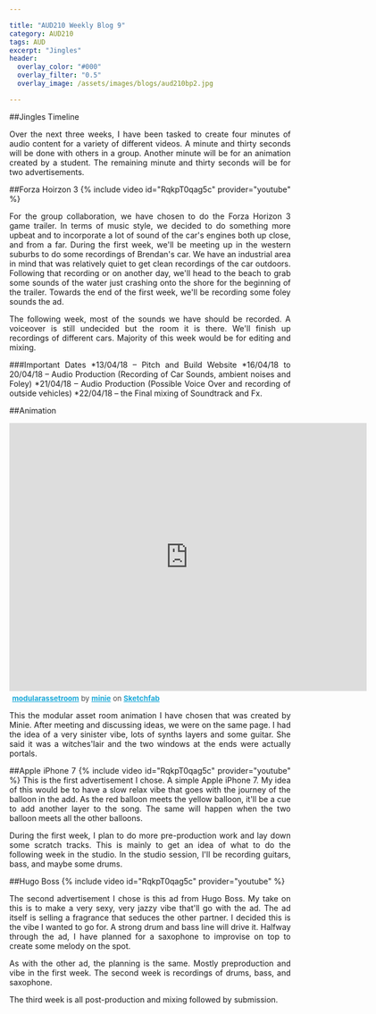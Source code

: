 ```yaml
---

title: "AUD210 Weekly Blog 9"
category: AUD210
tags: AUD
excerpt: "Jingles"
header:
  overlay_color: "#000"
  overlay_filter: "0.5"
  overlay_image: /assets/images/blogs/aud210bp2.jpg

---
```

<style>
body {
text-align: justify}
</style>



##Jingles Timeline

Over the next three weeks, I have been tasked to create four minutes of audio content for a variety of different videos. A minute and thirty seconds will be done with others in a group. Another minute will be for an animation created by a student. The remaining minute and thirty seconds will be for two advertisements. 


##Forza Hoirzon 3
{% include video id="RqkpT0qag5c" provider="youtube" %}

For the group collaboration, we have chosen to do the Forza Horizon 3 game trailer. In terms of music style, we decided to do something more upbeat and to incorporate a lot of sound of the car's engines both up close, and from a far. During the first week, we'll be meeting up in the western suburbs to do some recordings of Brendan's car. We have an industrial area in mind that was relatively quiet to get clean recordings of the car outdoors. Following that recording or on another day, we'll head to the beach to grab some sounds of the water just crashing onto the shore for the beginning of the trailer. Towards the end of the first week, we'll be recording some foley sounds the ad.

The following week, most of the sounds we have should be recorded. A voiceover is still undecided but the room it is there. We'll finish up recordings of different cars. Majority of this week would be for editing and mixing. 

###Important Dates
*13/04/18 – Pitch and Build Website
*16/04/18 to 20/04/18 – Audio Production (Recording of Car Sounds, ambient noises and Foley)
*21/04/18 – Audio Production (Possible Voice Over and recording of outside vehicles)
*22/04/18 – the Final mixing of Soundtrack and Fx.

##Animation 
<div class="sketchfab-embed-wrapper"><iframe width="640" height="480" src="https://sketchfab.com/models/d6fc89e4e0534ab193521fd724c7f7d0/embed" frameborder="0" allowvr allowfullscreen mozallowfullscreen="true" webkitallowfullscreen="true" onmousewheel=""></iframe> <p style="font-size: 13px; font-weight: normal; margin: 5px; color: #4A4A4A;"> <a href="https://sketchfab.com/models/d6fc89e4e0534ab193521fd724c7f7d0?utm_medium=embed&utm_source=website&utm_campain=share-popup" target="_blank" style="font-weight: bold; color: #1CAAD9;">modularassetroom</a> by <a href="https://sketchfab.com/minie?utm_medium=embed&utm_source=website&utm_campain=share-popup" target="_blank" style="font-weight: bold; color: #1CAAD9;">minie</a> on <a href="https://sketchfab.com?utm_medium=embed&utm_source=website&utm_campain=share-popup" target="_blank" style="font-weight: bold; color: #1CAAD9;">Sketchfab</a> </p> </div>

This the modular asset room animation I have chosen that was created by Minie. After meeting and discussing ideas, we were on the same page. I had the idea of a very sinister vibe, lots of synths layers and some guitar. She said it was a witches'lair and the two windows at the ends were actually portals. 

##Apple iPhone 7
{% include video id="RqkpT0qag5c" provider="youtube" %}
 This is the first advertisement I chose. A simple Apple iPhone 7. My idea of this would be to have a slow relax vibe that goes with the journey of the balloon in the add. As the red balloon meets the yellow balloon, it'll be a cue to add another layer to the song. The same will happen when the two balloon meets all the other balloons. 
 
During the first week, I plan to do more pre-production work and lay down some scratch tracks. This is mainly to get an idea of what to do the following week in the studio. In the studio session, I'll be recording guitars, bass, and maybe some drums. 

##Hugo Boss 
{% include video id="RqkpT0qag5c" provider="youtube" %}

The second advertisement I chose is this ad from Hugo Boss. My take on this is to make a very sexy, very jazzy vibe that'll go with the ad. The ad itself is selling a fragrance that seduces the other partner. I decided this is the vibe I wanted to go for. A strong drum and bass line will drive it. Halfway through the ad, I have planned for a saxophone to improvise on top to create some melody on the spot. 

As with the other ad, the planning is the same. Mostly preproduction and vibe in the first week. The second week is recordings of drums, bass, and saxophone.

The third week is all post-production and mixing followed by submission.